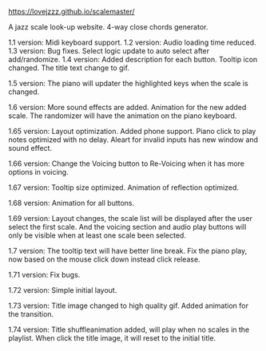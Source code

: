 https://lovejzzz.github.io/scalemaster/

A jazz scale look-up website.
4-way close chords generator.

1.1 version: Midi keyboard support.
1.2 version: Audio loading time reduced.
1.3 version: Bug fixes. Select logic update to auto select after add/randomize.
1.4 version: Added description for each button. Tooltip icon changed. The title text change to gif.

1.5 version: The piano will updater the highlighted keys when the scale is changed.

1.6 version: More sound effects are added. Animation for the new added scale. The randomizer will have the animation on the piano keyboard.

1.65 version: Layout optimization. Added phone support. Piano click to play notes optimized with no delay. Aleart for invalid inputs has new window and sound effect.

1.66 version: Change the Voicing button to Re-Voicing when it has more options in voicing.

1.67 version: Tooltip size optimized. Animation of reflection optimized.

1.68 version: Animation for all buttons.

1.69 version: Layout changes, the scale list will be displayed after the user select the first scale. And the voicing section and audio play buttons will only be visible when at least one scale been selected.

1.7 version: The tooltip text will have better line break. Fix the piano play, now based on the mouse click down instead click release. 

1.71 version: Fix bugs. 

1.72 version: Simple initial layout.

1.73 version: Title image changed to high quality gif. Added animation for the transition.

1.74 version: Title shuffleanimation added, will play when no scales in the playlist. When click the title image, it will reset to the initial title.